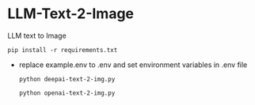 # LLM-Text-2-Image
LLM text to Image


    pip install -r requirements.txt

- replace example.env to .env and set environment variables in .env file

      python deepai-text-2-img.py

      python openai-text-2-img.py
